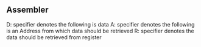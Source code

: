 ## Assembler
D: specifier denotes the following is data
A: specifier denotes the following is an Address from which data should be retrieved
R: specifier denotes the data should be retrieved from register